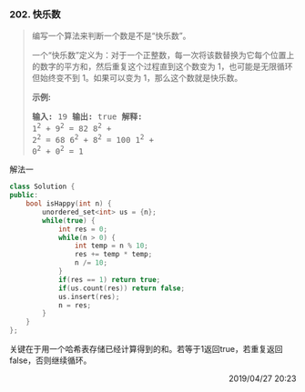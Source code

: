 ### 202. 快乐数

> <div class="content__2ebE"><p>编写一个算法来判断一个数是不是“快乐数”。</p>
> 
> <p>一个“快乐数”定义为：对于一个正整数，每一次将该数替换为它每个位置上的数字的平方和，然后重复这个过程直到这个数变为
> 1，也可能是无限循环但始终变不到 1。如果可以变为 1，那么这个数就是快乐数。</p>
> 
> <p><strong>示例:&nbsp;</strong></p>
> 
> <pre><strong>输入:</strong> 19 <strong>输出:</strong> true <strong>解释: 
> </strong>1<sup>2</sup> + 9<sup>2</sup> = 82 8<sup>2</sup> +
> 2<sup>2</sup> = 68 6<sup>2</sup> + 8<sup>2</sup> = 100 1<sup>2</sup> +
> 0<sup>2</sup> + 0<sup>2</sup> = 1 </pre> </div>

解法一
```cpp
class Solution {
public:
    bool isHappy(int n) {
        unordered_set<int> us = {n};
        while(true) {
            int res = 0;
            while(n > 0) {
                int temp = n % 10;
                res += temp * temp;
                n /= 10;
            }
            if(res == 1) return true;
            if(us.count(res)) return false;
            us.insert(res);
            n = res;
        }
    }
};
```

关键在于用一个哈希表存储已经计算得到的和。若等于1返回true，若重复返回false，否则继续循环。

<div style="text-align: right"> 2019/04/27 20:23  </div>